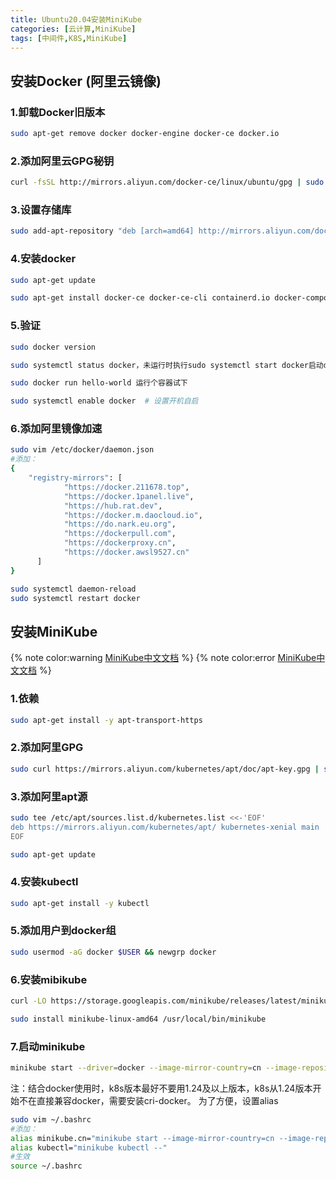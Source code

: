 ```yaml
---
title: Ubuntu20.04安装MiniKube
categories: [云计算,MiniKube]
tags: [中间件,K8S,MiniKube]
---
```


## 安装Docker (阿里云镜像)

### 1.卸载Docker旧版本
``` bash 
sudo apt-get remove docker docker-engine docker-ce docker.io
```
### 2.添加阿里云GPG秘钥
``` bash 
curl -fsSL http://mirrors.aliyun.com/docker-ce/linux/ubuntu/gpg | sudo apt-key add -
```
### 3.设置存储库
``` bash 
sudo add-apt-repository "deb [arch=amd64] http://mirrors.aliyun.com/docker-ce/linux/ubuntu $(lsb_release -cs) stable"
```
### 4.安装docker
``` bash 
sudo apt-get update

sudo apt-get install docker-ce docker-ce-cli containerd.io docker-compose-plugin
```
### 5.验证
``` bash 
sudo docker version

sudo systemctl status docker，未运行时执行sudo systemctl start docker启动docker

sudo docker run hello-world 运行个容器试下

sudo systemctl enable docker  # 设置开机自启
```
### 6.添加阿里镜像加速
``` bash 
sudo vim /etc/docker/daemon.json
#添加：
{
    "registry-mirrors": [
            "https://docker.211678.top",
            "https://docker.1panel.live",
            "https://hub.rat.dev",
            "https://docker.m.daocloud.io",
            "https://do.nark.eu.org",
            "https://dockerpull.com",
            "https://dockerproxy.cn",
            "https://docker.awsl9527.cn"
      ]
}

sudo systemctl daemon-reload
sudo systemctl restart docker
```

## 安装MiniKube
{% note color:warning [MiniKube中文文档](https://minikube.kubernetes.ac.cn/docs/) %}
{% note color:error [MiniKube中文文档](https://minikube.kubernetes.ac.cn/docs/) %}

### 1.依赖
``` bash 
sudo apt-get install -y apt-transport-https
```
### 2.添加阿里GPG
``` bash 
sudo curl https://mirrors.aliyun.com/kubernetes/apt/doc/apt-key.gpg | sudo apt-key add -
```
### 3.添加阿里apt源
``` bash 
sudo tee /etc/apt/sources.list.d/kubernetes.list <<-'EOF' 
deb https://mirrors.aliyun.com/kubernetes/apt/ kubernetes-xenial main 
EOF

sudo apt-get update
```
### 4.安装kubectl
``` bash 
sudo apt-get install -y kubectl
```
### 5.添加用户到docker组
``` bash 
sudo usermod -aG docker $USER && newgrp docker
```
### 6.安装mibikube
``` bash 
curl -LO https://storage.googleapis.com/minikube/releases/latest/minikube-linux-amd64

sudo install minikube-linux-amd64 /usr/local/bin/minikube
```
### 7.启动minikube
``` bash 
minikube start --driver=docker --image-mirror-country=cn --image-repository=registry.cn-hangzhou.aliyuncs.com/google_containers --kubernetes-version=1.23.8
```
注：结合docker使用时，k8s版本最好不要用1.24及以上版本，k8s从1.24版本开始不在直接兼容docker，需要安装cri-docker。
为了方便，设置alias
``` bash
sudo vim ~/.bashrc
#添加：
alias minikube.cn="minikube start --image-mirror-country=cn --image-repository=registry.cn-hangzhou.aliyuncs.com/google_containers --kubernetes-version=1.23.8"
alias kubectl="minikube kubectl --"
#生效
source ~/.bashrc
```
